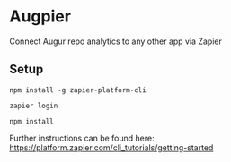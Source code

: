 # Augpier

Connect Augur repo analytics to any other app via Zapier

## Setup

`npm install -g zapier-platform-cli`

`zapier login`

`npm install`

Further instructions can be found here: https://platform.zapier.com/cli_tutorials/getting-started
